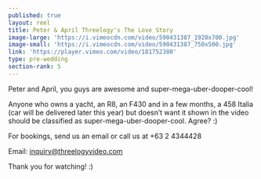 ```yaml
---
published: true
layout: reel
title: Peter & April Threelogy's The Love Story
image-large: 'https://i.vimeocdn.com/video/590431387_1920x700.jpg'
image-small: 'https://i.vimeocdn.com/video/590431387_750x500.jpg'
link: 'https://player.vimeo.com/video/181752380'
type: pre-wedding
section-rank: 5
---
```

Peter and April, you guys are awesome and super-mega-uber-dooper-cool!

Anyone who owns a yacht, an R8, an F430 and in a few months, a 458 Italia (car will be delivered later this year) but doesn’t want it shown in the video should be classified as super-mega-uber-dooper-cool. Agree? :)

For bookings, send us an email or call us at +63 2 4344428

Email: inquiry@threelogyvideo.com

Thank you for watching! :)
